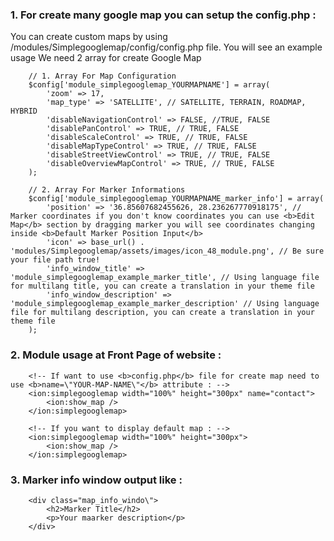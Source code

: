 ### 1. For create many google map you can setup the config.php :

You can create custom maps by using /modules/Simplegooglemap/config/config.php file. You will see an example usage
We need 2 array for create Google Map
		
		// 1. Array For Map Configuration
		$config['module_simplegooglemap_YOURMAPNAME'] = array(
			'zoom' => 17,
			'map_type' => 'SATELLITE', // SATELLITE, TERRAIN, ROADMAP, HYBRID
			'disableNavigationControl' => FALSE, //TRUE, FALSE
			'disablePanControl' => TRUE, // TRUE, FALSE
			'disableScaleControl' => TRUE, // TRUE, FALSE
			'disableMapTypeControl' => TRUE, // TRUE, FALSE
			'disableStreetViewControl' => TRUE, // TRUE, FALSE
			'disableOverviewMapControl' => TRUE, // TRUE, FALSE
		);
		
		// 2. Array For Marker Informations
		$config['module_simplegooglemap_YOURMAPNAME_marker_info'] = array(
			'position' => '36.85607682455626, 28.236267770918175', // Marker coordinates if you don't know coordinates you can use <b>Edit Map</b> section by dragging marker you will see coordinates changing inside <b>Default Marker Position Input</b>
			'icon' => base_url() . 'modules/Simplegooglemap/assets/images/icon_48_module.png', // Be sure your file path true!
			'info_window_title' => 'module_simplegooglemap_example_marker_title', // Using language file for multilang title, you can create a translation in your theme file
			'info_window_description' => 'module_simplegooglemap_example_marker_description' // Using language file for multilang description, you can create a translation in your theme file
		);
### 2. Module usage at Front Page of website :

		<!-- If want to use <b>config.php</b> file for create map need to use <b>name=\"YOUR-MAP-NAME\"</b> attribute : -->
		<ion:simplegooglemap width="100%" height="300px" name="contact">
			<ion:show_map />
		</ion:simplegooglemap>
		
		<!-- If you want to display default map : -->
		<ion:simplegooglemap width="100%" height="300px">
			<ion:show_map />
		</ion:simplegooglemap>
	
### 3. Marker info window output like :

		<div class="map_info_windo\">
			<h2>Marker Title</h2>
			<p>Your maarker description</p>
		</div>